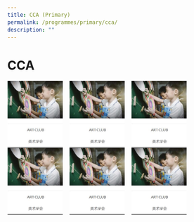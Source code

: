 ```yaml
---
title: CCA (Primary)
permalink: /programmes/primary/cca/
description: ""
---
```

# CCA


<p><a href="link">
<img src="/images/CCA/Primary/Art%20Club.jpg" style="width:25%;margin-right:15px;" align = "left">
</a></p>

<p><a href="link">
<img src="/images/CCA/Primary/Art%20Club.jpg" style="width:25%;margin-right:15px;" align = "left">
</a></p>


<p><a href="link">
<img src="/images/CCA/Primary/Art%20Club.jpg" style="width:25%;margin-right:15px;" align = "left">
</a></p>

<br><br><br><br>

<p><a href="link">
<img src="/images/CCA/Primary/Art%20Club.jpg" style="width:25%;margin-right:15px;" align = "left">
</a></p>

<p><a href="link">
<img src="/images/CCA/Primary/Art%20Club.jpg" style="width:25%;margin-right:15px;" align = "left">
</a></p>


<p><a href="link">
<img src="/images/CCA/Primary/Art%20Club.jpg" style="width:25%;margin-right:15px;" align = "left">
</a></p>